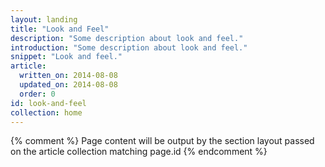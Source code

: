 ```yaml
---
layout: landing
title: "Look and Feel"
description: "Some description about look and feel."
introduction: "Some description about look and feel."
snippet: "Look and feel."
article:
  written_on: 2014-08-08
  updated_on: 2014-08-08
  order: 0
id: look-and-feel
collection: home
---
```


{% comment %}
Page content will be output by the section layout passed on the article collection matching page.id
{% endcomment %}

